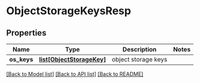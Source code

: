# ObjectStorageKeysResp

## Properties
Name | Type | Description | Notes
------------ | ------------- | ------------- | -------------
**os_keys** | [**list[ObjectStorageKey]**](ObjectStorageKey.md) | object storage keys | 

[[Back to Model list]](../README.md#documentation-for-models) [[Back to API list]](../README.md#documentation-for-api-endpoints) [[Back to README]](../README.md)


